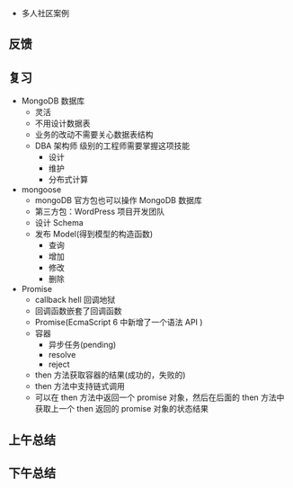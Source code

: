 - 多人社区案例

## 反馈

## 复习

- MongoDB 数据库
  - 灵活
  - 不用设计数据表
  - 业务的改动不需要关心数据表结构
  - DBA 架构师 级别的工程师需要掌握这项技能
    - 设计
    - 维护
    - 分布式计算
- mongoose
  + mongoDB 官方包也可以操作 MongoDB 数据库
  + 第三方包：WordPress 项目开发团队
  + 设计 Schema
  + 发布 Model(得到模型的构造函数)
    * 查询
    * 增加
    * 修改
    * 删除
- Promise
  + callback hell 回调地狱
  + 回调函数嵌套了回调函数
  + Promise(EcmaScript 6 中新增了一个语法 API )
  + 容器
    * 异步任务(pending)
    * resolve
    * reject
  + then 方法获取容器的结果(成功的，失败的)
  + then 方法中支持链式调用
  + 可以在 then 方法中返回一个 promise 对象，然后在后面的 then 方法中获取上一个 then 返回的 promise 对象的状态结果

## 上午总结

## 下午总结
